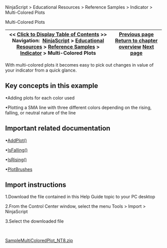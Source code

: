 ﻿


NinjaScript \> Educational Resources \> Reference Samples \> Indicator \> Multi\-Colored Plots






















Multi\-Colored Plots







| \<\< [Click to Display Table of Contents](multi-colored_plots.md) \>\> **Navigation:**     [NinjaScript](ninjascript-1.md) \> [Educational Resources](educational_resources-1.md) \> [Reference Samples](reference_samples-1.md) \> [Indicator](indicator2-1.md) \> Multi\-Colored Plots | [Previous page](manipulating_string_objects-1.md) [Return to chapter overview](indicator2-1.md) [Next page](removing_and_custom_formatting-1.md) |
| --- | --- |











With multi\-colored plots it becomes easy to pick out changes in value of your indicator from a quick glance.


## 


## Key concepts in this example


•Adding plots for each color used

•Plotting a SMA line with three different colors depending on the rising, falling, or neutral nature of the line

## 


## Important related documentation


•[AddPlot()](addplot-1.md)

•[IsFalling()](falling-1.md)

•[IsRising()](rising-1.md)

•[PlotBrushes](plotbrushes-1.md)

## 


## Import instructions


1\.Download the file contained in this Help Guide topic to your PC desktop

2\.From the Control Center window, select the menu Tools \> Import \> NinjaScript

3\.Select the downloaded file

 


[SampleMultiColoredPlot\_NT8\.zip](samples/SampleMultiColoredPlot_NT8.zip)








